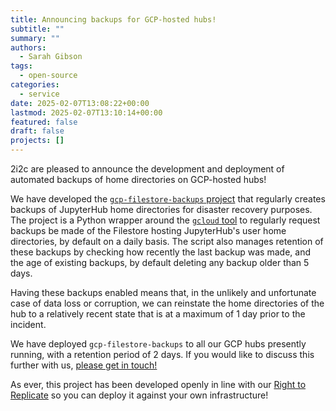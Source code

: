 ```yaml
---
title: Announcing backups for GCP-hosted hubs!
subtitle: ""
summary: ""
authors:
  - Sarah Gibson
tags:
  - open-source
categories:
  - service
date: 2025-02-07T13:08:22+00:00
lastmod: 2025-02-07T13:10:14+00:00
featured: false
draft: false
projects: []
---
```


2i2c are pleased to announce the development and deployment of automated backups of home directories on GCP-hosted hubs!

We have developed the [`gcp-filestore-backups` project](https://github.com/2i2c-org/gcp-filestore-backups) that regularly creates backups of JupyterHub home directories for disaster recovery purposes. The project is a Python wrapper around the [`gcloud` tool](https://cloud.google.com/sdk/gcloud) to regularly request backups be made of the Filestore hosting JupyterHub's user home directories, by default on a daily basis. The script also manages retention of these backups by checking how recently the last backup was made, and the age of existing backups, by default deleting any backup older than 5 days.

Having these backups enabled means that, in the unlikely and unfortunate case of data loss or corruption, we can reinstate the home directories of the hub to a relatively recent state that is at a maximum of 1 day prior to the incident.

We have deployed `gcp-filestore-backups` to all our GCP hubs presently running, with a retention period of 2 days. If you would like to discuss this further with us, [please get in touch!](https://docs.2i2c.org/support/)

As ever, this project has been developed openly in line with our [Right to Replicate](https://2i2c.org/right-to-replicate/) so you can deploy it against your own infrastructure!

